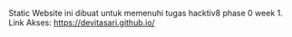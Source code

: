 Static Website ini dibuat untuk memenuhi tugas hacktiv8 phase 0 week 1.
Link Akses: https://devitasari.github.io/
